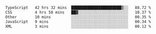 <!--START_SECTION:waka-->

```txt
TypeScript   42 hrs 32 mins  ██████████████████████▒░░   88.72 %
CSS          4 hrs 58 mins   ██▓░░░░░░░░░░░░░░░░░░░░░░   10.37 %
Other        10 mins         ░░░░░░░░░░░░░░░░░░░░░░░░░   00.35 %
JavaScript   9 mins          ░░░░░░░░░░░░░░░░░░░░░░░░░   00.34 %
XML          3 mins          ░░░░░░░░░░░░░░░░░░░░░░░░░   00.12 %
```

<!--END_SECTION:waka-->
